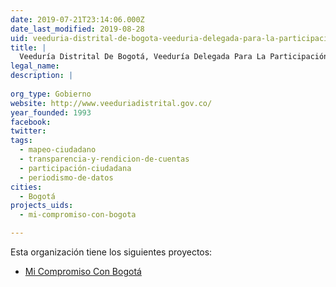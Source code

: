 ```yaml
---
date: 2019-07-21T23:14:06.000Z
date_last_modified: 2019-08-28
uid: veeduria-distrital-de-bogota-veeduria-delegada-para-la-participacion-y-los-programas-especiales
title: |
  Veeduría Distrital De Bogotá, Veeduría Delegada Para La Participación Y Los Programas Especiales
legal_name: 
description: |
  
org_type: Gobierno
website: http://www.veeduriadistrital.gov.co/
year_founded: 1993
facebook: 
twitter: 
tags:
  - mapeo-ciudadano
  - transparencia-y-rendicion-de-cuentas
  - participación-ciudadana
  - periodismo-de-datos
cities: 
  - Bogotá
projects_uids:
  - mi-compromiso-con-bogota

---
```


Esta organización tiene los siguientes proyectos:

- [Mi Compromiso Con Bogotá](/proyectos/mi-compromiso-con-bogota)
